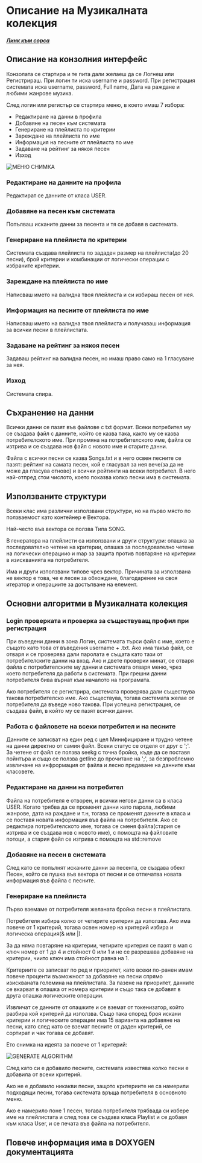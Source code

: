 Описание на Музикалната колекция
================================

##### [Линк към сорса](https://github.com/nikizhelqzkov/Music_Collection)

Описание на конзолния интерфейс
-------------------------------

Конзолата се стартира и те пита дали желаеш да се Логнеш или
Регистрираш. При логин ти иска username и password. При регистрация
системата иска username, password, Full name, Дата на раждане и любими
жанрове музика.

След логин или регистър се стартира меню, в което имаш 7 избора:

-   Редактиране на данни в профила
-   Добавяне на песен към системата
-   Генериране на плейлиста по критерии
-   Зареждане на плейлиста по име
-   Информация на песните от плейлиста по име
-   Задаване на рейтинг за някоя песен
-   Изход

![МЕНЮ СНИМКА](./assets/menu.jpg)

### Редактиране на данните на профила

Редактират се данните от класа USER.

### Добавяне на песен към системата

Попълваш исканите данни за песента и тя се добавя в системата.

### Генериране на плейлиста по критерии

Системата създава плейлиста по зададен размер на плейлиста(до 20 песни),
брой критерии и комбинации от логически операции с избраните критерии.

### Зареждане на плейлиста по име

Написваш името на валидна твоя плейлиста и си избираш песен от нея.

### Информация на песните от плейлиста по име

Написваш името на валидна твоя плейлиста и получаваш информация за
всички песни в плейлистата.

### Задаване на рейтинг за някоя песен

Задаваш рейтинг на валидна песен, но имаш право само на 1 гласуване за
нея.

### Изход

Системата спира.

Съхранение на данни
-------------------

Всички данни се пазят във файлове с txt формат. Всеки потребител му се
създава файл с данните, който се казва така, както му се казва
потребителското име. При промяна на потребителското име, файла се
изтрива и се създава нов файл с новото име и старите данни.

Файла с всички песни се казва Songs.txt и в него освен песните се пазят:
рейтинг на самата песен, кой е гласувал за нея вече(за да не може да
гласува отново) и всички рейтинги на всеки потребител. В него най-отпред
стои числото, което показва колко песни има в системата.

Използваните структури
----------------------

Всеки клас има различни използвани структури, но на първо място по
ползваемост като контейнер е Вектора.

Най-често във вектора се ползва Типа SONG.

В генератора на плейлисти са използвани и други структури: опашка за
последователно четене на критерии, опашка за последователно четене на
логически операциио и map за защита против повтаряне на критерии в
изискванията на потребителя.

Има и други използвани типове чрез вектор. Причината за използвана не
вектор е това, че е лесен за обхождане, благодарение на своя итератор и
операциите за достъпване на елемент.

Основни алгоритми в Музикалната колекция
----------------------------------------

### Login проверката и проверка за съществуващ профил при регистрация

При въведени данни в зона Логин, системата търси файл с име, което е
същото като това от въведения username + .txt. Ако има такъв файл, се
отваря и се проверява дали паролата е същата като тази от
потребителските данни на вход. Ако и двете проверки минат, се отваря
файла с потребителските му данни и системата отваря меню, чрез което
потребителя да работи в системата. При грешни данни потребителя бива
върнат към началото на програмата.

Ако потребителя се регистрира, системата проверява дали съществува
такова потребителско име. Ако съществува, тогава системата желае от
потребителя да въведе ново такова. При успешна регистрация, се създава
файл, в който му се пазят всички данни.

### Работа с файловете на всеки потребител и на песните

Данните се записват на един ред с цел Минифициране и трудно четене на
данни директно от самия файл. Всеки статус се отделя от друг с ';'. За
четене от файл се ползва seekg с точна бройка, къде да се поставя
пойнтъра и също се ползва getline до прочитане на ';', за безпроблемно
извличане на инфрормация от файла и лесно предаване на данните към
класовете.

### Редактиране на данни на потребител

Файла на потребителя е отворен, и всички негови данни са в класа USER.
Когато трябва да се променят данни като парола, любими жанрове, дата на
раждане и т.н, тогава се променят данните в класа и се поставя новата
информация във файла на потребителя. Ако се редактира потребителското
име, тогава се сменя файла(стария се изтрива и се създава нов с новото
име), с помощта на файловите потоци, а стария файл се изтрива с помощта
на std::remove

### Добавяне на песен в системата

След като се попълнят исканите данни за песента, се създава обект Песен,
който се пушка във вектора от песни и се отпечатва новата информация във
файла с песните.

### Генериране на плейлиста

Първо вземаме от потребителя желаната бройка песни в плейлистата.

Потребителя избира колко от четирите критерия да използва. Ако има повече
от 1 критерий, тогава освен номер на критерий избира и логическа
операция(& или |).

За да няма повтаряне на критерии, четирите критерия се пазят в мап с ключ
номер от 1 до 4 и стойност 0 или 1 и не се разрешава добавяне на
критерии, чиито ключ има стойност равна на 1.

Критериите се записват по ред и приоритет, като всеки по-ранен имам
повече проценти възможност за добавяне на песни спрямо изискваната
големина на плейлистата. За пазене на приоритет, данните се вкарват в
опашка от номера критерии и също така се добавят в друга опашка
логическите операции.

Извличат се данните от опашките и се вземат от токенизатор, който
разбира кой критерий да използва. Също така според броя искани критерии
и логическите операции има 15 варианта на добавяне на песни, като след
като се вземат песните от даден критерий, се сортират и чак тогава се
добавят.

Ето снимка на идеята за повече от 1 критерий:

![GENERATE ALGORITHM](./assets/generate.png)

След като си е добавило песните, системата известява колко песни е
добавила от всеки критерий.

Ако не е добавило никакви песни, защото критериите не са намерили
подходящи песни, тогава системата връща потребителя в основното меню.

Ако е намерило поне 1 песен, тогава потребителя трябвада си избере име
на плейлистата и след това се създава класа Playlist и се добавя към
класа User, и се печата във файла на потребителя.

Повече информация има в DOXYGEN документацията
----------------------------------------------

